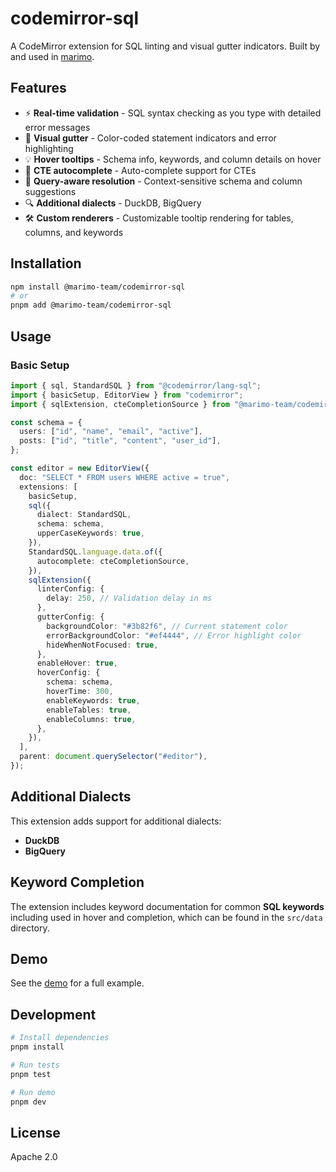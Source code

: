 # codemirror-sql

A CodeMirror extension for SQL linting and visual gutter indicators. Built by and used in [marimo](https://github.com/marimo-team/marimo).

## Features

- ⚡ **Real-time validation** - SQL syntax checking as you type with detailed error messages
- 🎨 **Visual gutter** - Color-coded statement indicators and error highlighting
- 💡 **Hover tooltips** - Schema info, keywords, and column details on hover
- 🔮 **CTE autocomplete** - Auto-complete support for CTEs
- 🎯 **Query-aware resolution** - Context-sensitive schema and column suggestions
- 🔍 **Additional dialects** - DuckDB, BigQuery
- 🛠️ **Custom renderers** - Customizable tooltip rendering for tables, columns, and keywords

## Installation

```bash
npm install @marimo-team/codemirror-sql
# or
pnpm add @marimo-team/codemirror-sql
```

## Usage

### Basic Setup

```ts
import { sql, StandardSQL } from "@codemirror/lang-sql";
import { basicSetup, EditorView } from "codemirror";
import { sqlExtension, cteCompletionSource } from "@marimo-team/codemirror-sql";

const schema = {
  users: ["id", "name", "email", "active"],
  posts: ["id", "title", "content", "user_id"],
};

const editor = new EditorView({
  doc: "SELECT * FROM users WHERE active = true",
  extensions: [
    basicSetup,
    sql({
      dialect: StandardSQL,
      schema: schema,
      upperCaseKeywords: true,
    }),
    StandardSQL.language.data.of({
      autocomplete: cteCompletionSource,
    }),
    sqlExtension({
      linterConfig: {
        delay: 250, // Validation delay in ms
      },
      gutterConfig: {
        backgroundColor: "#3b82f6", // Current statement color
        errorBackgroundColor: "#ef4444", // Error highlight color
        hideWhenNotFocused: true,
      },
      enableHover: true,
      hoverConfig: {
        schema: schema,
        hoverTime: 300,
        enableKeywords: true,
        enableTables: true,
        enableColumns: true,
      },
    }),
  ],
  parent: document.querySelector("#editor"),
});
```

## Additional Dialects

This extension adds support for additional dialects:

- **DuckDB**
- **BigQuery**

## Keyword Completion

The extension includes keyword documentation for common **SQL keywords** including used in hover and completion,
which can be found in the `src/data` directory.

## Demo

See the [demo](https://marimo-team.github.io/codemirror-sql/) for a full example.

## Development

```bash
# Install dependencies
pnpm install

# Run tests
pnpm test

# Run demo
pnpm dev
```

## License

Apache 2.0
